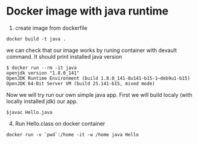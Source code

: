 # Docker image with java runtime

1. create image from dockerfile

```
docker build -t java .
```

we can check that our image works by runing container with devault command. It should print installed java version
```
$ docker run --rm -it java
openjdk version "1.8.0_141"
OpenJDK Runtime Environment (build 1.8.0_141-8u141-b15-1~deb9u1-b15)
OpenJDK 64-Bit Server VM (build 25.141-b15, mixed mode)
```

Now we will try run our own simple java app. First we will build localy (with locally installed jdk) our app.
```
$javac Hello.java
```

4. Run Hello.class on docker container
```
docker run -v `pwd`:/home -it -w /home java Hello
```
